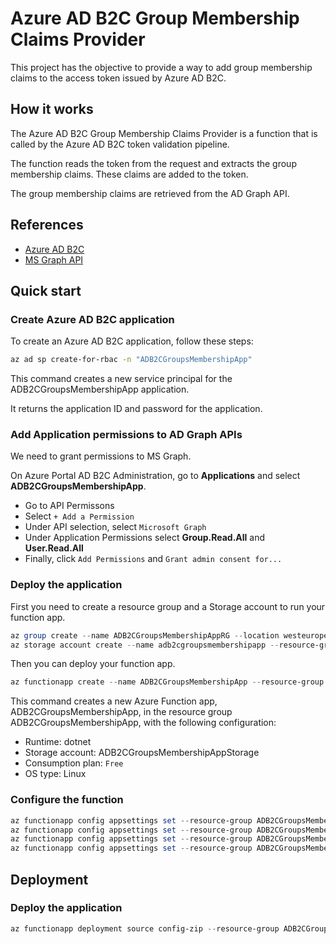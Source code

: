 # Azure AD B2C Group Membership Claims Provider

This project has the objective to provide a way to add group membership claims to the access token issued by Azure AD B2C.

## How it works

The Azure AD B2C Group Membership Claims Provider is a function that is called by the Azure AD B2C token validation pipeline.

The function reads the token from the request and extracts the group membership claims. These claims are added to the token.

The group membership claims are retrieved from the AD Graph API.

## References

* [Azure AD B2C](https://docs.microsoft.com/en-us/azure/active-directory/b2c/overview)
* [MS Graph API](https://docs.microsoft.com/en-us/graph/api/resources)

## Quick start

### Create Azure AD B2C application

To create an Azure AD B2C application, follow these steps:

```sh
az ad sp create-for-rbac -n "ADB2CGroupsMembershipApp"
```

This command creates a new service principal for the ADB2CGroupsMembershipApp application.

It returns the application ID and password for the application.

### Add Application permissions to AD Graph APIs

We need to grant permissions to MS Graph. 

On Azure Portal AD B2C Administration, go to **Applications** and select **ADB2CGroupsMembershipApp**.
  * Go to API Permissons 
  * Select ``+ Add a Permission``
  * Under API selection, select ``Microsoft Graph``
  * Under Application Permissions select **Group.Read.All** and **User.Read.All**
  * Finally, click ``Add Permissions`` and ``Grant admin consent for...``

### Deploy the application

First you need to create a resource group and a Storage account to run your function app.

```ps1
az group create --name ADB2CGroupsMembershipAppRG --location westeurope
az storage account create --name adb2cgroupsmembershipapp --resource-group ADB2CGroupsMembershipAppRG --location westeurope --sku Standard_LRS
```

Then you can deploy your function app.

```ps1
az functionapp create --name ADB2CGroupsMembershipApp --resource-group ADB2CGroupsMembershipAppRG --consumption-plan-location westeurope --storage-account adb2cgroupsmembershipapp
```

This command creates a new Azure Function app, ADB2CGroupsMembershipApp, in the resource group ADB2CGroupsMembershipApp, with the following configuration:

* Runtime: dotnet
* Storage account: ADB2CGroupsMembershipAppStorage
* Consumption plan: `Free`
* OS type: Linux

### Configure the function

```ps1
az functionapp config appsettings set --resource-group ADB2CGroupsMembershipAppRG --name ADB2CGroupsMembershipApp --settings ClientId=${ADB2CGroupsMembershipAppClientId}
az functionapp config appsettings set --resource-group ADB2CGroupsMembershipAppRG --name ADB2CGroupsMembershipApp --settings ClientSecret=${ADB2CGroupsMembershipAppClientSecret}
az functionapp config appsettings set --resource-group ADB2CGroupsMembershipAppRG --name ADB2CGroupsMembershipApp --settings TenantId=${ADB2CGroupsMembershipAppTenantId}
az functionapp config appsettings set --resource-group ADB2CGroupsMembershipApp
```

## Deployment

### Deploy the application

```ps1
az functionapp deployment source config-zip --resource-group ADB2CGroupsMembershipAppRG --name ADB2CGroupsMembershipApp --src ADB2CGroupsMembershipApp.zip
```